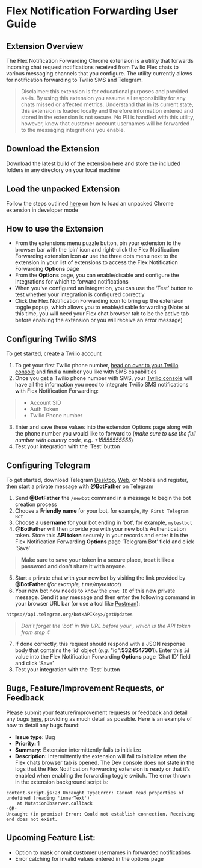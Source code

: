 # Flex Notification Forwarding User Guide

## Extension Overview
The Flex Notification Forwarding Chrome extension is a utility that forwards incoming chat request notifications received from Twilio Flex chats to various messaging channels that you configure. The utility currently allows for notification forwarding to Twilio SMS and Telegram.

> Disclaimer: this extension is for educational purposes and provided as-is. By using this extension you assume all responsibility for any chats missed or affected metrics. Understand that in its current state, this extension is loaded locally and therefore information entered and stored in the extension is not secure. No PII is handled with this utility, however, know that customer account usernames will be forwarded to the messaging integrations you enable.

## Download the Extension
Download the latest build of the extension here and store the included folders in any directory on your local machine

## Load the unpacked Extension
Follow the steps outlined [here](https://developer.chrome.com/docs/extensions/mv3/getstarted/development-basics/#load-unpacked) on how to load an unpacked Chrome extension in developer mode

## How to use the Extension
* From the extensions menu puzzle button, pin your extension to the browser bar with the ‘pin’ icon and right-click the Flex Notification Forwarding extension icon ***or*** use the three dots menu next to the extension in your list of extensions to access the Flex Notification Forwarding **Options** page
* From the **Options** page, you can enable/disable and configure the integrations for which to forward notifications
* When you’ve configured an integration, you can use the ‘Test’ button to test whether your integration is configured correctly
* Click the Flex Notification Forwarding icon to bring up the extension toggle popup, which allows you to enable/disable forwarding (Note: at this time, you will need your Flex chat browser tab to be the active tab before enabling the extension or you will receive an error message)

## Configuring Twilio SMS
To get started, create a [Twilio](https://www.twilio.com/try-twilio) account
1. To get your first Twilio phone number, [head on over to your Twilio console](https://www.twilio.com/console/phone-numbers/search) and find a number you like with SMS capabilities
2. Once you get a Twilio phone number with SMS, your [Twilio console](https://console.twilio.com/) will have all the information you need to integrate Twilio SMS notifications with Flex Notification Forwarding:
> * Account SID
> * Auth Token
> * Twilio Phone number
3. Enter and save these values into the extension Options page along with the phone number you would like to forward to (*make sure to use the full number with country code, e.g. +15555555555*)
4. Test your integration with the ‘Test’ button

## Configuring Telegram
To get started, download Telegram [Desktop](https://desktop.telegram.org), [Web](https://web.telegram.org/), or Mobile and register, then start a private message with **@BotFather** on Telegram
1. Send **@BotFather** the `/newbot` command in a message to begin the bot creation process
2. Choose a **Friendly name** for your bot, for example, `My First Telegram Bot`
3. Choose a **username** for your bot ending in ‘bot’, for example, `mytestbot`
4. **@BotFather** will then provide you with your new bot’s Authentication token. Store this **API token** securely in your records and enter it in the Flex Notification Forwarding **Options** page ‘Telegram Bot’ field and click ‘Save’
> **Make sure to save your token in a secure place, treat it like a password and don't share it with anyone.**
5. Start a private chat with your new bot by visiting the link provided by **@BotFather** (*for example, t.me/mytestbot*)
6. Your new bot now needs to know the `chat ID` of this new private message. Send it any message and then enter the following command in your browser URL bar (or use a tool like [Postman](https://www.postman.com/)):

`https://api.telegram.org/bot<APIKey>/getUpdates`
> *Don’t forget the ‘bot’ in this URL before your <APIKey>, which is the API token from step 4*
7. If done correctly, this request should respond with a JSON response body that contains the ‘id’ object (*e.g.* "id":**5324547301**). Enter this `id` value into the Flex Notification Forwarding **Options** page ‘Chat ID’ field and click ‘Save’
8. Test your integration with the ‘Test’ button

## Bugs, Feature/Improvement Requests, or Feedback
Please submit your feature/improvement requests or feedback and detail any bugs [here](https://forms.gle/MPJYaYPme65NaNyA7), providing as much detail as possible. Here is an example of how to detail any bugs found:

* **Issue type:** Bug
* **Priority:** 1
* **Summary:** Extension intermittently fails to initialize
* **Description:** Intermittently the extension will fail to initialize when the Flex chats browser tab is opened.
The Dev console does not state in the logs that the Flex Notification Forwarding extension is ready or that
it’s enabled when enabling the forwarding toggle switch. The error thrown in the extension background script is:

```
content-script.js:23 Uncaught TypeError: Cannot read properties of undefined (reading 'innerText')
    at MutationObserver.callback
-OR-
Uncaught (in promise) Error: Could not establish connection. Receiving end does not exist.
```

## Upcoming Feature List: 
* Option to mask or omit customer usernames in forwarded notifications
* Error catching for invalid values entered in the options page
